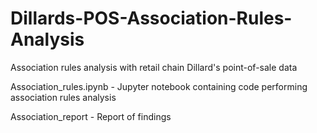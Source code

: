 # Dillards-POS-Association-Rules-Analysis
Association rules analysis with retail chain Dillard's point-of-sale data

Association_rules.ipynb - Jupyter notebook containing code performing association rules analysis

Association_report - Report of findings
